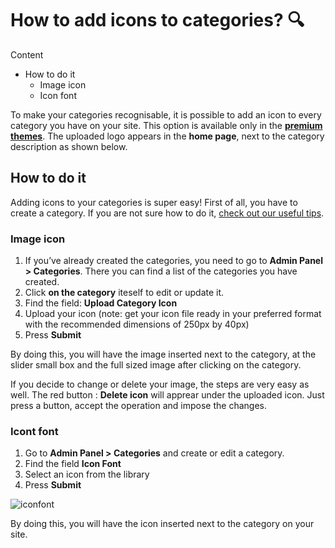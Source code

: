 # How to add icons to categories? 🔍
Content
-   How to do it
    -   Image icon
    -   Icon font

To make your categories recognisable, it is possible to add an icon to every category you have on your site. This option is available only in the  **[premium themes](https://selfhosted.yclas.com/)**. The uploaded logo appears in the  **home page**, next to the category description as shown below.



## How to do it

Adding icons to your categories is super easy! First of all, you have to create a category. If you are not sure how to do it,  [check out our useful tips](https://docs.yclas.com/how-to-add-categories).

### Image icon

1.  If you’ve already created the categories, you need to go to  **Admin Panel > Categories**. There you can find a list of the categories you have created.
2.  Click **on the category** iteself to edit or update it. 
3.  Find the field:  **Upload Category Icon**
4.  Upload your icon (note: get your icon file ready in your preferred format with the recommended dimensions of 250px by 40px)
5.  Press  **Submit**

By doing this, you will have the image inserted next to the category, at the slider small box and the full sized image after clicking on the category.

If you decide to change or delete your image, the steps are very easy as well. The red button :  **Delete icon**  will apprear under the uploaded icon. Just press a button, accept the operation and impose the changes.

### Icont font

1.  Go to  **Admin Panel > Categories**  and create or edit a category.
2.  Find the field  **Icon Font**
3.  Select an icon from the library
4.  Press  **Submit**

![iconfont](https://raw.githubusercontent.com/yclas/guides/master/images/iconfont.png)
  
By doing this, you will have the icon inserted next to the category on your site.

